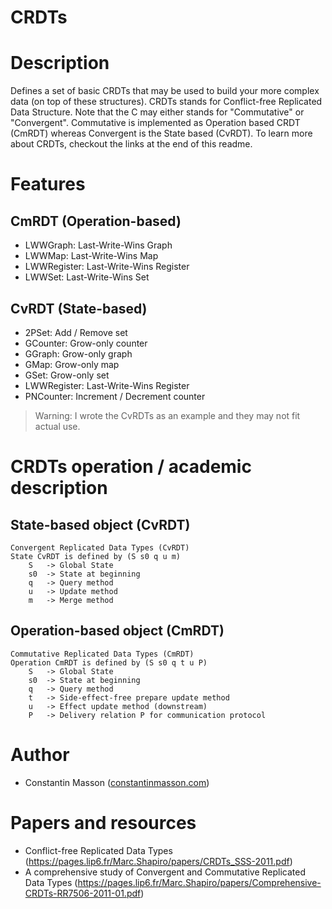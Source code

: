 # CRDTs

# Description
Defines a set of basic CRDTs that may be used to build your more complex data (on top of these structures).
CRDTs stands for Conflict-free Replicated Data Structure.
Note that the C may either stands for "Commutative" or "Convergent".
Commutative is implemented as Operation based CRDT (CmRDT) whereas Convergent is the State based (CvRDT).
To learn more about CRDTs, checkout the links at the end of this readme.


# Features

## CmRDT (Operation-based)
- LWWGraph: Last-Write-Wins Graph
- LWWMap: Last-Write-Wins Map
- LWWRegister: Last-Write-Wins Register
- LWWSet: Last-Write-Wins Set

## CvRDT (State-based)
- 2PSet: Add / Remove set
- GCounter: Grow-only counter
- GGraph: Grow-only graph
- GMap: Grow-only map
- GSet: Grow-only set
- LWWRegister: Last-Write-Wins Register
- PNCounter: Increment / Decrement counter

> Warning: I wrote the CvRDTs as an example and they may not fit actual use.


# CRDTs operation / academic description

## State-based object (CvRDT)
    Convergent Replicated Data Types (CvRDT)
    State CvRDT is defined by (S s0 q u m)
        S   -> Global State
        s0  -> State at beginning
        q   -> Query method
        u   -> Update method
        m   -> Merge method

## Operation-based object (CmRDT)
    Commutative Replicated Data Types (CmRDT)
    Operation CmRDT is defined by (S s0 q t u P)
        S   -> Global State
        s0  -> State at beginning
        q   -> Query method
        t   -> Side-effect-free prepare update method
        u   -> Effect update method (downstream)
        P   -> Delivery relation P for communication protocol


# Author
- Constantin Masson ([constantinmasson.com](http://constantinmasson.com/))


# Papers and resources
- Conflict-free Replicated Data Types (https://pages.lip6.fr/Marc.Shapiro/papers/CRDTs_SSS-2011.pdf)
- A comprehensive study of Convergent and Commutative Replicated Data Types (https://pages.lip6.fr/Marc.Shapiro/papers/Comprehensive-CRDTs-RR7506-2011-01.pdf)


